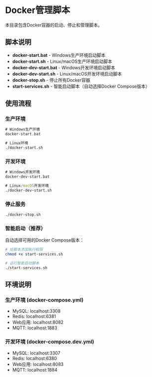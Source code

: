 # Docker管理脚本

本目录包含Docker容器的启动、停止和管理脚本。

## 脚本说明

- **docker-start.bat** - Windows生产环境启动脚本
- **docker-start.sh** - Linux/macOS生产环境启动脚本
- **docker-dev-start.bat** - Windows开发环境启动脚本
- **docker-dev-start.sh** - Linux/macOS开发环境启动脚本
- **docker-stop.sh** - 停止所有Docker容器
- **start-services.sh** - 智能启动脚本（自动选择Docker Compose版本）

## 使用流程

### 生产环境
```cmd
# Windows生产环境
docker-start.bat

# Linux环境
./docker-start.sh
```

### 开发环境
```cmd
# Windows开发环境
docker-dev-start.bat

# Linux/macOS开发环境
./docker-dev-start.sh
```

### 停止服务
```bash
./docker-stop.sh
```

### 智能启动（推荐）
自动选择可用的Docker Compose版本：

```bash
# 给脚本添加执行权限
chmod +x start-services.sh

# 运行智能启动脚本
./start-services.sh
```

## 环境说明

### 生产环境 (docker-compose.yml)
- MySQL: localhost:3308
- Redis: localhost:6381
- Web应用: localhost:8082
- MQTT: localhost:1883

### 开发环境 (docker-compose.dev.yml)
- MySQL: localhost:3307
- Redis: localhost:6380
- Web应用: localhost:8083
- MQTT: localhost:1884
